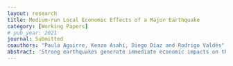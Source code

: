 ```yaml
---
layout: research
title: Medium-run Local Economic Effects of a Major Earthquake
category: [Working Papers]
# pub_year: 2021
journal: Submitted
coauthors: "Paula Aguirre, Kenzo Asahí, Diego Díaz and Rodrigo Valdés"
abstract: 'Strong earthquakes generate immediate economic impacts on the affected areas. Existing research however, is inconclusive regarding their longer-term effects. We examine the medium-run impacts of the 2010 earthquake in Chile, the sixth-largest seismic event ever recorded, drawing on a difference-in-differences approach that exploits the random variation across differently affected municipalities. Using VAT collection as a proxy for economic activity at the municipal level and a novel measure of local ground-shaking intensity, we find that the affected municipalities suffered a relevant and persistent drop in their economic activity. Our results show that VAT collection was 20% lower in treated than control municipalities eight years later. Additionally, the most negatively affected municipalities were more densely populated, educated, urban, and affluent and had more capital-intensive activities. In these municipalities, firms’ sales and employment declined, and the ratio of large to small firms dropped, suggesting that the capital stock stayed below the pre-event trend.'
---
```


<!-- - [**Manuscript**](https://jekyllrb.com/docs/datafiles/) -->
<!-- - **Media Coverage** : [VoX](https://jekyllrb.com/docs/datafiles/) -->